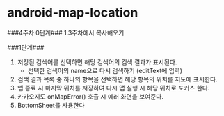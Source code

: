 # android-map-location

###4주차 0단계###
1.3주차에서 복사해오기

###1단계###
1. 저장된 검색어를 선택하면 해당 검색어의 검색 결과가 표시된다.
   - 선택한 검색어의 name으로 다시 검색하기 (editText에 입력)
2. 검색 결과 목록 중 하나의 항목을 선택하면 해당 항목의 위치를 지도에 표시한다.
3. 앱 종료 시 마지막 위치를 저장하여 다시 앱 실행 시 해당 위치로 포커스 한다.
4. 카카오지도 onMapError() 호출 시 에러 화면을 보여준다.
5. BottomSheet를 사용한다

